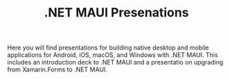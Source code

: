 ﻿---
type: deck
id: dotnet-maui
title: .NET MAUI Presenations
link: https://github.com/dotnet-presentations/dotnet-maui
---

Here you will find presentations for building native desktop and mobile applications for Android, iOS, macOS, and Windows with .NET MAUI. This includes an introduction deck to .NET MAUI and a presentatio on upgrading from Xamarin.Forms to .NET MAUI.